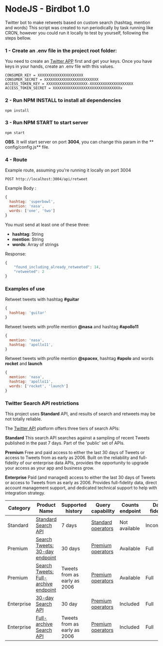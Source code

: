 
# NodeJS - Birdbot 1.0

Twitter bot to make retweets based on custom search (hashtag, mention and words)
This script was created to run periodically by task running like CRON, however you could run it locally to test by yourself, following the steps bellow.

### 1 - Create an **.env** file in the project root folder:

You need to create an [Twitter APP](https://apps.twitter.com/) first and get your keys. Once you have keys in your hands, create an .env file with this values.

```
CONSUMER_KEY = XXXXXXXXXXXXXXXXXXXXX
CONSUMER_SECRET = XXXXXXXXXXXXXXXXXXXXXXXXX
ACCESS_TOKEN_KEY = XXXXXXXXXXXXXXXXXXX-XXXXXXXXXXXXXXXXXXXX
ACCESS_TOKEN_SECRET = XXXXXXXXXXXXXXXXXXXXXXXXXXXXXXXx
```

### 2 - Run NPM INSTALL to install all dependencies

```
npm install
```

### 3 - Run NPM START to start server

```
npm start
```

**OBS**. It will start server on port **3004**, you can change this param in the **
config/config.js** file.

### 4 - Route

Example route, assuming you're running it locally on port 3004

```
POST http://localhost:3004/api/retweet
```

Example Body :

```javascript
{
  hashtag: 'superbowl',
  mention: 'nasa',
  words: ['one', 'two']
}
```

You must send at least one of these three:

- **hashtag**: String
- **mention**: String
- **words**: Array of strings

Response:

```javascript
{
    "found_including_already_retweeted": 14,
    "retweeted": 2
}
```

### Examples of use

Retweet tweets with hashtag **#guitar**
```javascript
{
  hashtag: 'guitar'
}
```

Retweet tweets with profile mention **@nasa** and hashtag **#apollo11**
```javascript
{
  mention: 'nasa',
  hashtag: 'apollo11',
}
```

Retweet tweets with profile mention **@spacex**, hashtag **#apolo** and words **rocket** and **launch**
```javascript
{
  mention: 'nasa',
  hashtag: 'apollo11',
  words: ['rocket', 'launch']
}
```

### Twitter Search API restrictions

This project uses **Standard** API, and results of search and retweets may be not totally reliable.

The [Twitter API](https://developer.twitter.com/en/docs/tweets/search/overview) platform offers three tiers of search APIs:

**Standard**  This search API searches against a sampling of recent Tweets published in the past 7 days. Part of the 'public' set of APIs.  
  
**Premium**  Free and paid access to either the last 30 days of Tweets or access to Tweets from as early as 2006. Built on the reliability and full-fidelity of our enterprise data APIs, provides the opportunity to upgrade your access as your app and business grow.  

**Enterprise**  Paid (and managed) access to either the last 30 days of Tweets or access to Tweets from as early as 2006. Provides full-fidelity data, direct account management support, and dedicated technical support to help with integration strategy.

|Category|Product Name|Supported history|Query capability|Counts endpoint| Data fidelity |
|---|---|---|---|---|---|
|Standard| [Standard Search API](https://developer.twitter.com/en/docs/tweets/search/overview/standard) |7 days|  [Standard operators](https://developer.twitter.com/en/docs/tweets/search/guides/standard-operators) | Not available  |  Incomplete |
| Premium  | [Search Tweets: 30-day endpoint](https://developer.twitter.com/en/docs/tweets/search/overview/premium)  | 30 days  | [Premium operators](https://developer.twitter.com/en/docs/tweets/search/guides/premium-operators)  | Available  |  Full |
|Premium|[Search Tweets: Full-archive endpoint](https://developer.twitter.com/en/docs/tweets/search/overview/premium)  | Tweets from as early as 2006  | [Premium operators](https://developer.twitter.com/en/docs/tweets/search/guides/premium-operators)  | Available  |  Full |
|  Enterprise | [30-day Search API](https://developer.twitter.com/en/docs/tweets/search/overview/enterprise)|30 day|[Premium operators](https://developer.twitter.com/en/docs/tweets/search/guides/premium-operators) |  Included |  Full |
| Enterprise  | [Full-archive Search API](https://developer.twitter.com/en/docs/tweets/search/overview/enterprise) |Tweets from as early as 2006 |[Premium operators](https://developer.twitter.com/en/docs/tweets/search/guides/premium-operators)|Included  | Full  |
